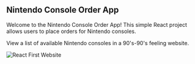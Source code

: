 <h2>Nintendo Console Order App</h2>

Welcome to the Nintendo Console Order App! This simple React project allows users to place orders for Nintendo consoles.

View a list of available Nintendo consoles in a 90's-90's feeling website.


![React First Website](https://github.com/anaktas24/react-nintendo-menu/assets/72883899/ab89b668-fb10-46e4-9b10-503dd9a64a7f)

